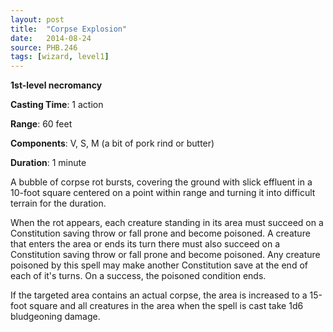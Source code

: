 ```yaml
---
layout: post
title:  "Corpse Explosion"
date:   2014-08-24
source: PHB.246
tags: [wizard, level1]
---
```


**1st-level necromancy**

**Casting Time**: 1 action

**Range**: 60 feet

**Components**: V, S, M (a bit of pork rind or butter)

**Duration**: 1 minute

A bubble of corpse rot bursts, covering the ground with slick effluent in a 10-foot square centered on a point within range and turning it into difficult terrain for the duration.

When the rot appears, each creature standing in its area must succeed on a Constitution saving throw or fall prone and become poisoned. A creature that enters the area or ends its turn there must also succeed on a Constitution saving throw or fall prone and become poisoned. Any creature poisoned by this spell may make another Constitution save at the end of each of it's turns. On a success, the poisoned condition ends.

If the targeted area contains an actual corpse, the area is increased to a 15-foot square and all creatures in the area when the spell is cast take 1d6 bludgeoning damage.

